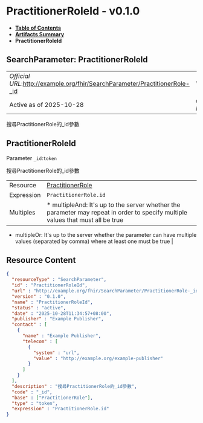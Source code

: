 # PractitionerRoleId - v0.1.0

* [**Table of Contents**](toc.md)
* [**Artifacts Summary**](artifacts.md)
* **PractitionerRoleId**

## SearchParameter: PractitionerRoleId 

| | |
| :--- | :--- |
| *Official URL*:http://example.org/fhir/SearchParameter/PractitionerRole-_id | *Version*:0.1.0 |
| Active as of 2025-10-28 | *Computable Name*:PractitionerRoleId |

 
搜尋PractitionerRole的_id參數 

## PractitionerRoleId

Parameter `_id`:`token`

搜尋PractitionerRole的_id參數

| | |
| :--- | :--- |
| Resource | [PractitionerRole](http://hl7.org/fhir/R4/practitionerrole.html) |
| Expression | `PractitionerRole.id` |
| Multiples | * multipleAnd: It's up to the server whether the parameter may repeat in order to specify multiple values that must all be true
* multipleOr: It's up to the server whether the parameter can have multiple values (separated by comma) where at least one must be true
 |



## Resource Content

```json
{
  "resourceType" : "SearchParameter",
  "id" : "PractitionerRoleId",
  "url" : "http://example.org/fhir/SearchParameter/PractitionerRole-_id",
  "version" : "0.1.0",
  "name" : "PractitionerRoleId",
  "status" : "active",
  "date" : "2025-10-28T11:34:57+08:00",
  "publisher" : "Example Publisher",
  "contact" : [
    {
      "name" : "Example Publisher",
      "telecom" : [
        {
          "system" : "url",
          "value" : "http://example.org/example-publisher"
        }
      ]
    }
  ],
  "description" : "搜尋PractitionerRole的_id參數",
  "code" : "_id",
  "base" : ["PractitionerRole"],
  "type" : "token",
  "expression" : "PractitionerRole.id"
}

```
